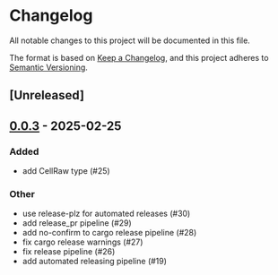 # Changelog

All notable changes to this project will be documented in this file.

The format is based on [Keep a Changelog](https://keepachangelog.com/en/1.0.0/),
and this project adheres to [Semantic Versioning](https://semver.org/spec/v2.0.0.html).

## [Unreleased]

## [0.0.3](https://github.com/supadupadao/tonstruct/compare/v0.0.2...v0.0.3) - 2025-02-25

### Added

- add CellRaw type (#25)

### Other

- use release-plz for automated releases (#30)
- add release_pr pipeline (#29)
- add no-confirm to cargo release pipeline (#28)
- fix cargo release warnings (#27)
- fix release pipeline (#26)
- add automated releasing pipeline (#19)
